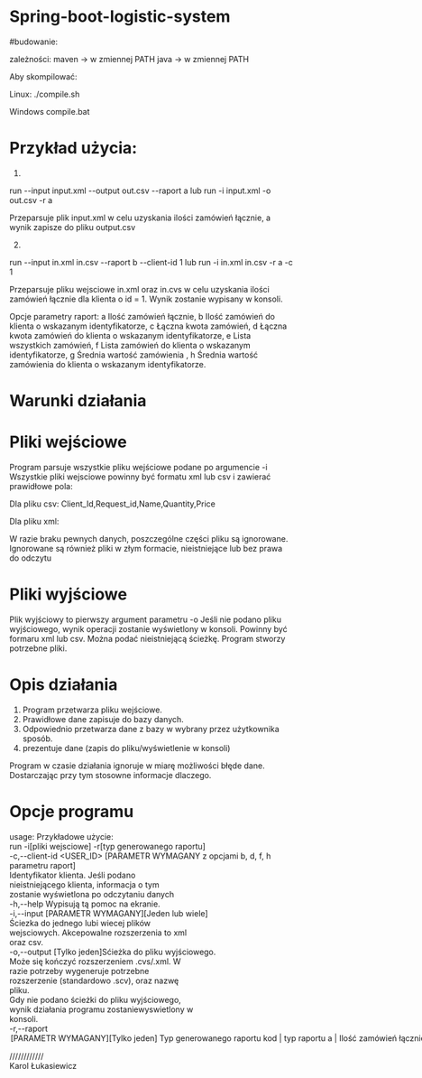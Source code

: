# Spring-boot-logistic-system

#budowanie:

zależności:
maven -> w zmiennej PATH
java -> w zmiennej PATH

Aby skompilować:

Linux:
./compile.sh

Windows
compile.bat

# Przykład użycia:
1)
run --input input.xml --output out.csv --raport a
lub
run -i input.xml -o out.csv -r a

Przeparsuje plik input.xml w celu uzyskania ilości zamówień łącznie, a wynik zapisze do pliku output.csv

2)
run --input in.xml in.csv --raport b --client-id 1
lub
run -i in.xml in.csv -r a -c 1

Przeparsuje pliku wejsciowe in.xml oraz in.cvs w celu uzyskania ilości zamówień łącznie dla klienta o id = 1.
Wynik zostanie wypisany w konsoli.

Opcje parametry raport:
a Ilość zamówień łącznie,
b Ilość zamówień do klienta o wskazanym identyfikatorze,
c Łączna kwota zamówień,
d Łączna kwota zamówień do klienta o wskazanym identyfikatorze,
e Lista wszystkich zamówień,
f Lista zamówień do klienta o wskazanym identyfikatorze,
g Średnia wartość zamówienia ,
h Średnia wartość zamówienia do klienta o wskazanym identyfikatorze. 

# Warunki działania

# Pliki wejściowe

Program parsuje wszystkie pliku wejściowe podane po argumencie -i
Wszystkie pliki wejsciowe powinny być formatu xml lub csv i zawierać prawidłowe pola:

Dla pliku csv: 
Client_Id,Request_id,Name,Quantity,Price

Dla pliku xml: 
<requests>
  <request>
    <clientId></clientId>
    <requestId></requestId>
    <name></name>
    <quantity></quantity>
    <price></price>
  </request>
</requests>

W razie braku pewnych danych, poszczególne części pliku są ignorowane.
Ignorowane są również pliki w złym formacie, nieistniejące lub bez prawa do odczytu

# Pliki wyjściowe
Plik wyjściowy to pierwszy argument parametru -o
Jeśli nie podano pliku wyjściowego, wynik operacji zostanie wyświetlony w konsoli.
Powinny być formaru xml lub csv.
Można podać nieistniejącą ścieżkę. Program stworzy potrzebne pliki.

# Opis działania

1) Program przetwarza pliku wejściowe.
2) Prawidłowe dane zapisuje do bazy danych.
3) Odpowiednio przetwarza dane z bazy w wybrany przez użytkownika sposób.
4) prezentuje dane (zapis do pliku/wyświetlenie w konsoli)

Program w czasie działania ignoruje w miarę możliwości błęde dane.
Dostarczając przy tym stosowne informacje dlaczego.

# Opcje programu

usage: Przykładowe użycie:  
run -i[pliki wejsciowe] -r[typ generowanego raportu]  
 -c,--client-id <USER_ID>   [PARAMETR WYMAGANY z opcjami b, d, f, h  
                            parametru raport]  
                            Identyfikator klienta. Jeśli podano  
                            nieistniejącego klienta, informacja o tym  
                            zostanie wyświetlona po odczytaniu danych  
 -h,--help                  Wypisują tą pomoc na ekranie.  
 -i,--input <FILES>         [PARAMETR WYMAGANY][Jeden lub wiele]  
                            Ściezka do jednego lubi wiecej plików  
                            wejsciowych. Akcepowalne rozszerzenia to xml    
                            oraz csv.    
 -o,--output <FILE>         [Tylko jeden]Sćieżka do pliku wyjściowego.  
                            Może się kończyć rozszerzeniem .cvs/.xml. W  
                            razie potrzeby wygeneruje potrzebne  
                            rozszerzenie (standardowo .scv), oraz nazwę  
                            pliku.  
                            Gdy nie podano ścieżki do pliku wyjściowego,  
                            wynik działania programu zostaniewyswietlony w  
                            konsoli.  
 -r,--raport <OPTION>       [PARAMETR WYMAGANY][Tylko jeden] Typ  
                            generowanego raportu  
                            kod  | typ raportu  
                            a   | Ilość zamówień łącznie,  
                            b   | -||- do klienta o wskazanym identyfikatorze,  
                            c   | Łączna kwota zamówień,  
                            d   | -||- do klienta o wskazanym identyfikatorze,  
                            e   | Lista wszystkich zamówień,  
                            f   | -||- do klienta wskazanym identyfikatorze,  
                            g   | Średnia wartość zamówienia ,  
                            h   | -||- do klienta o wskazanym identyfikatorze  
                            
                            
////////////  
Karol Łukasiewicz
